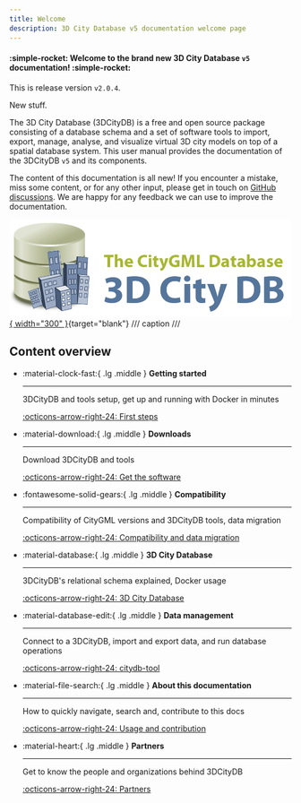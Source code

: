 ```yaml
---
title: Welcome
description: 3D City Database v5 documentation welcome page
---
```


#### :simple-rocket: Welcome to the brand new 3D City Database `v5` documentation! :simple-rocket:

This is release version `v2.0.4`.

New stuff.

The 3D City Database (3DCityDB) is a free and open source package consisting of a database schema and a set of software
tools to import, export, manage, analyse, and visualize virtual 3D city models on top of a spatial database system. This
user manual provides the documentation of the 3DCityDB `v5` and its components.

The content of this documentation is all new! If you encounter a mistake, miss some content, or for any other input,
please get in touch on [GitHub discussions](https://github.com/orgs/3dcitydb/discussions). We are happy for any feedback
we can use to improve the documentation.

[![3DCityDB logo](./assets/img/logos/3dcitydb-logo-long.png){ width="300" }](https://www.3dcitydb.org){target="blank"}
/// caption
///

## Content overview

<div class="grid cards" markdown>

- :material-clock-fast:{ .lg .middle } __Getting started__

    ---

    3DCityDB and tools setup, get up and running with Docker in minutes

    [:octicons-arrow-right-24: First steps](first-steps/index.md)

- :material-download:{ .lg .middle } __Downloads__

    ---

    Download 3DCityDB and tools

    [:octicons-arrow-right-24: Get the software](download.md)

- :fontawesome-solid-gears:{ .lg .middle } __Compatibility__

    ---

    Compatibility of CityGML versions and 3DCityDB tools, data migration

    [:octicons-arrow-right-24: Compatibility and data migration](compatibility.md)

- :material-database:{ .lg .middle } __3D City Database__

    ---

    3DCityDB's relational schema explained, Docker usage

    [:octicons-arrow-right-24: 3D City Database](3dcitydb/index.md)

- :material-database-edit:{ .lg .middle } __Data management__

    ---

    Connect to a 3DCityDB, import and export data, and run database operations

    [:octicons-arrow-right-24: citydb-tool](citydb-tool/index.md)

- :material-file-search:{ .lg .middle } __About this documentation__

    ---

    How to quickly navigate, search and, contribute to this docs

    [:octicons-arrow-right-24: Usage and contribution](usage-contrib.md)

- :material-heart:{ .lg .middle } __Partners__

    ---

    Get to know the people and organizations behind 3DCityDB

    [:octicons-arrow-right-24: Partners](partners/index.md)

</div>
